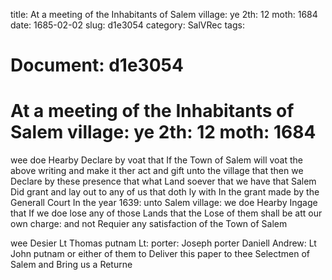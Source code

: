 title: At a meeting of the Inhabitants of Salem village: ye 2th: 12 moth: 1684
date: 1685-02-02
slug: d1e3054
category: SalVRec
tags: 




# Document: d1e3054


# At a meeting of the Inhabitants of Salem village: ye 2th: 12 moth: 1684

wee doe Hearby Declare by voat that If the Town of Salem will voat the above writing and make it ther act and gift unto the village that then we Declare by these presence that what Land soever that we have that Salem Did grant and lay out to any of us that doth ly with In the grant made by the Generall Court In the year 1639: unto Salem village: we doe Hearby Ingage that If we doe lose any of those Lands that the Lose of them shall be att our own charge: and not Requier any satisfaction of the Town of Salem

wee Desier Lt Thomas putnam Lt: porter: Joseph porter Daniell Andrew: Lt John putnam or either of them to Deliver this paper to thee Selectmen of Salem and Bring us a Returne
